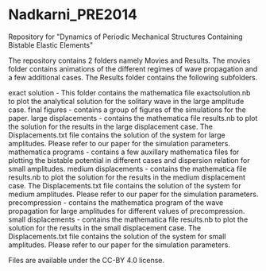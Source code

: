 Nadkarni_PRE2014
================

Repository for "Dynamics of Periodic Mechanical Structures Containing Bistable Elastic Elements"

The repository contains 2 folders namely Movies and Results. The movies folder contains animations of the different regimes of wave propagation and a few additional cases. The Results folder contains the following subfolders. 

exact solution - This folder contains the mathematica file exactsolution.nb to plot the analytical solution for the solitary wave in the large amplitude case.
final figures - contains a group of figures of the simulations for the paper.
large displacements - contains the mathematica file results.nb to plot the solution for the results in the large displacement case. The Displacements.txt file contains the solution of the system for large amplitudes. Please refer to our paper for the simulation parameters.
mathematica programs - contains a few auxillary mathematica files for plotting the bistable potential in different cases and dispersion relation for small amplitudes.
medium displacements - contains the mathematica file results.nb to plot the solution for the results in the medium displacement case. The Displacements.txt file contains the solution of the system for medium amplitudes. Please refer to our paper for the simulation parameters.
precompression - contains the mathematica program of the wave propagation for large amplitudes for different values of precompression. 
small displacements - contains the mathematica file results.nb to plot the solution for the results in the small displacement case. The Displacements.txt file contains the solution of the system for small amplitudes. Please refer to our paper for the simulation parameters.

Files are available under the CC-BY 4.0 license.
